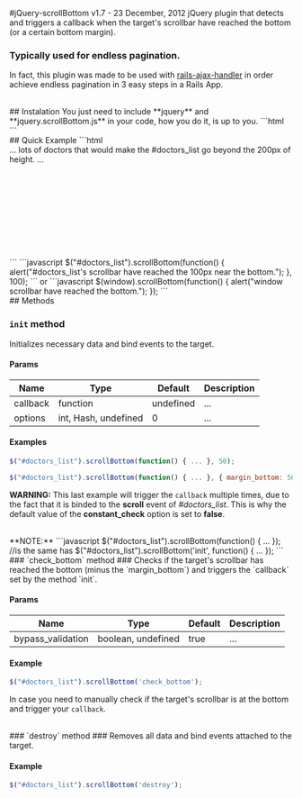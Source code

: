 #jQuery-scrollBottom v1.7 - 23 December, 2012
jQuery plugin that detects and triggers a callback when the target's scrollbar have reached the bottom (or a certain bottom margin).

### Typically used for endless pagination.

In fact, this plugin was made to be used with [rails-ajax-handler](https://github.com/goncalvesjoao/rails-ajax-handler) in order achieve endless pagination in 3 easy steps in a Rails App.

<br/>
## Instalation
You just need to include **jquery** and **jquery.scrollBottom.js** in your code, how you do it, is up to you.
```html
  <script src="http://code.jquery.com/jquery-latest.js" type="text/javascript"></script>
  <script src="/assets/javascripts/jquery.scrollBottom.js" type="text/javascript"></script>
```

<br/>
## Quick Example
```html
  <div id="doctors_list" style="height: 200px; overflow:auto;">
    ...
    lots of doctors that would make the #doctors_list go beyond the 200px of height.
    ...
  </div>
```
```javascript
  $("#doctors_list").scrollBottom(function() {
    alert("#doctors_list's scrollbar have reached the 100px near the bottom.");
  }, 100);
```
or
```javascript
  $(window).scrollBottom(function() { alert("window scrollbar have reached the bottom."); });
```

<br/>
## Methods

### `init` method ###
Initializes necessary data and bind events to the target.

#### Params ####
<table>
  <thead>
    <tr>
      <th>Name</th>
      <th>Type</th>
      <th>Default</th>
      <th>Description</th>
    </tr>
  </thead>
  <tbody>
    <tr>
      <td>callback</td>
      <td>function</td>
      <td>undefined</td>
      <td>...</td>
    </tr>
    <tr>
      <td>options</td>
      <td>int, Hash, undefined</td>
      <td>0</td>
      <td>...</td>
    </tr>
  </tbody>
</table>

#### Examples ####
```javascript
$("#doctors_list").scrollBottom(function() { ... }, 50);
```
```javascript
$("#doctors_list").scrollBottom(function() { ... }, { margin_bottom: 50, constant_check: true });
```
**WARNING:** This last example will trigger the `callback` multiple times, due to the fact that it is binded to the **scroll** event of *#doctors_list*. This is why the default value of the **constant_check** option is set to **false**.

<br/>
**NOTE:**
```javascript
$("#doctors_list").scrollBottom(function() { ... });
//is the same has
$("#doctors_list").scrollBottom('init', function() { ... });
```

<br/>
### `check_bottom` method ###
Checks if the target's scrollbar has reached the bottom (minus the `margin_bottom`) and triggers the `callback` set by the method `init`.

#### Params ####
<table>
  <thead>
    <tr>
      <th>Name</th>
      <th>Type</th>
      <th>Default</th>
      <th>Description</th>
    </tr>
  </thead>
  <tbody>
    <tr>
      <td>bypass_validation</td>
      <td>boolean, undefined</td>
      <td>true</td>
      <td>...</td>
    </tr>
  </tbody>
</table>

#### Example ####
```javascript
$("#doctors_list").scrollBottom('check_bottom');
```
In case you need to manually check if the target's scrollbar is at the bottom and trigger your `callback`.

<br/>
### `destroy` method ###
Removes all data and bind events attached to the target.

#### Example ####
```javascript
$("#doctors_list").scrollBottom('destroy');
```
